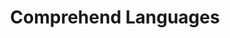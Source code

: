 ---
title: "Comprehend Languages"

spell:
  schools:
    - name:        "Divination"
      subschools:  []
      descriptors: []
  classes:
    - name: "Bard"
      abbr: "Brd"
      level: 1
    - name: "Cleric"
      abbr: "Clr"
      level: 1
    - name: "Sorcerer/Wizard"
      abbr: "Sor/Wiz"
      level: 1
  domains:
    - name:  "Mind"
      abbr:  "Mind"
      level: 1
  components:         [V, S, M/DF]
  castingTime:        "1 standard action"
  range:              "Personal"
  target:             "You"
  duration:           "10 min./level"
  materialComponents: ["A pinch of soot and a few grains of salt."]
  description:        |
    You can understand the spoken words of creatures or read otherwise incomprehensible written messages. In either case, you must touch the creature or the writing. The ability to read does not necessarily impart insight into the material, merely its literal meaning. The spell enables you to understand or read an unknown language, not speak or write it.

    Written material can be read at the rate of one page (250 words) per minute. Magical writing cannot be read, though the spell reveals that it is magical. This spell can be foiled by certain warding magic (such as the secret page and illusory script spells). It does not decipher codes or reveal messages concealed in otherwise normal text.

    Comprehend languages can be made permanent with a permanency spell.
---